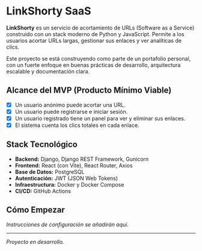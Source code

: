 # LinkShorty SaaS

**LinkShorty** es un servicio de acortamiento de URLs (Software as a Service) construido con un stack moderno de Python y JavaScript. Permite a los usuarios acortar URLs largas, gestionar sus enlaces y ver analíticas de clics.

Este proyecto se está construyendo como parte de un portafolio personal, con un fuerte enfoque en buenas prácticas de desarrollo, arquitectura escalable y documentación clara.

## Alcance del MVP (Producto Mínimo Viable)

* [x] Un usuario anónimo puede acortar una URL.
* [x] Un usuario puede registrarse e iniciar sesión.
* [x] Un usuario registrado tiene un panel para ver y eliminar sus enlaces.
* [x] El sistema cuenta los clics totales en cada enlace.

## Stack Tecnológico

* **Backend:** Django, Django REST Framework, Gunicorn
* **Frontend:** React (con Vite), React Router, Axios
* **Base de Datos:** PostgreSQL
* **Autenticación:** JWT (JSON Web Tokens)
* **Infraestructura:** Docker y Docker Compose
* **CI/CD:** GitHub Actions

## Cómo Empezar

*Instrucciones de configuración se añadirán aquí.*

---
_Proyecto en desarrollo._